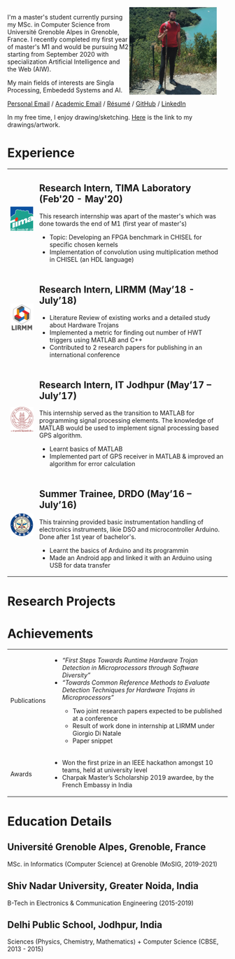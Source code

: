 
<img style="padding-right: 25px; float: right;" src="./images/archit-hike.jpeg" width = "200">

I'm a master's student currently pursing my MSc. in Computer Science from Université Grenoble Alpes in Grenoble, France. I recently completed my first year of master's M1 and would be pursuing M2 starting from September 2020 with specialization Artificial Intelligence and the Web (AIW).

My main fields of interests are Singla Processing, Embededd Systems and AI.

[Personal Email](mailto:archityadav97@gmail.com) / [Academic Email](mailto:archit.yadav@etu.univ-grenoble-alpes.fr) / [Résumé]() / [GitHub](https://github.com/archity/) / [LinkedIn](https://www.linkedin.com/in/archit-yadav-95482b156/)

In my free time, I enjoy drawing/sketching. [Here]() is the link to my drawings/artwork.



# Experience



<table>
  <tbody>
    <tr>
      <td><img src="./images/tima-logo.jpg" width = "200"></td>
      <td>
        <h2>Research Intern, TIMA Laboratory (Feb'20 - May'20)</h2>
        This research internship was apart of the master's which was done towards the end of M1 (first year of master's)
        <ul>
            <li> Topic: Developing an FPGA benchmark in CHISEL for specific chosen kernels </li>
            <li> Implementation of convolution using multiplication method in CHISEL (an HDL language) </li>
        </ul>
      </td>
    </tr>
    <tr>
      <td><img src="./images/lirmm-logo.jpg" width = "200"></td>
      <td>
        <h2>Research Intern, LIRMM (May’18 - July’18)</h2>
        <ul>
            <li> Literature Review of existing works and a detailed study about Hardware Trojans </li>
            <li> Implemented a metric for finding out number of HWT triggers using MATLAB and C++ </li>
            <li> Contributed to 2 research papers for publishing in an international conference </li>
        </ul>
      </td>
    </tr>
    <tr>
      <td><img src="./images/IITJ-logo.jpg" width = "200"></td>
      <td>
        <h2>Research Intern, IT Jodhpur (May’17 – July’17)</h2>
        This internship served as the transition to MATLAB for programming signal processing elements. The knowledge of MATLAB would be used to implement signal processing based GPS algorithm.
        <ul>
            <li> Learnt basics of MATLAB </li>
            <li> Implemented part of GPS receiver in MATLAB & improved an algorithm for error calculation </li>
        </ul>
      </td>
    </tr>
    <tr>
      <td><img src="./images/drdo-logo.png" width = "200"></td>
      <td>
        <h2>Summer Trainee, DRDO (May’16 – July’16)</h2>
        This trainning provided basic instrumentation handling of electronics instruments, likie DSO and microcontroller Arduino. Done after 1st year of bachelor's.
        <ul>
            <li> Learnt the basics of Arduino and its programmin </li>
            <li> Made an Android app and linked it with an Arduino using USB for data transfer </li>
        </ul>
      </td>
    </tr>
  </tbody>
</table>

# Research Projects

# Achievements


<table>
  <tbody>
    <tr>
      <td> Publications</td>
      <td>
        <ul>
            <li> <em>“First Steps Towards Runtime Hardware Trojan Detection in Microprocessors through Software Diversity” </em></li>
            <li> <em> “Towards Common Reference Methods to Evaluate Detection Techniques for Hardware Trojans in Microprocessors” </em> </li>
            <ul>
                <li> Two joint research papers expected to be published at a conference </li>
                <li> Result of work done in internship at LIRMM under Giorgio Di Natale </li>
                <li>Paper snippet</li>
            </ul>
        </ul>
      </td>
    </tr>
    <tr>
      <td>Awards</td>
      <td>
        <ul>
            <li> Won the first prize in an IEEE hackathon amongst 10 teams, held at university level </li>
            <li> Charpak Master’s Scholarship 2019 awardee, by the French Embassy in India </li>
        </ul>
      </td>
    </tr>
  </tbody>
</table>



# Education Details

## Université Grenoble Alpes, Grenoble, France
MSc. in Informatics (Computer Science) at Grenoble (MoSIG, 2019-2021)

## Shiv Nadar University, Greater Noida, India
B-Tech in Electronics & Communication Engineering (2015-2019)

## Delhi Public School, Jodhpur, India
Sciences (Physics, Chemistry, Mathematics) + Computer Science (CBSE, 2013 - 2015)
